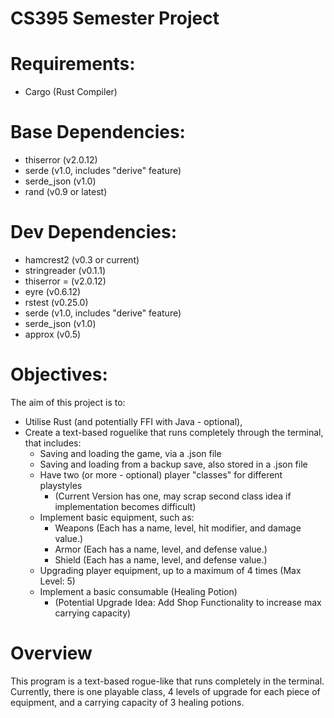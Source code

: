 # CS395 Semester Project

# Requirements:

* Cargo (Rust Compiler)

# Base Dependencies:

* thiserror (v2.0.12)
* serde (v1.0, includes "derive" feature)
* serde_json (v1.0)
* rand (v0.9 or latest)

# Dev Dependencies:

* hamcrest2 (v0.3 or current) 
* stringreader (v0.1.1)
* thiserror = (v2.0.12)
* eyre (v0.6.12)
* rstest (v0.25.0)
* serde (v1.0, includes "derive" feature)
* serde_json (v1.0)
* approx (v0.5)

# Objectives:

The aim of this project is to:
* Utilise Rust (and potentially FFI with Java - optional),
* Create a text-based roguelike that runs completely through the terminal, that includes:
    * Saving and loading the game, via a .json file 
    * Saving and loading from a backup save, also stored in a .json file
    * Have two (or more - optional) player "classes" for different playstyles 
        * (Current Version has one, may scrap second class idea if implementation becomes difficult)
    * Implement basic equipment, such as:
        * Weapons (Each has a name, level, hit modifier, and damage value.)
        * Armor (Each has a name, level, and defense value.)
        * Shield (Each has a name, level, and defense value.)
    * Upgrading player equipment, up to a maximum of 4 times (Max Level: 5)
    * Implement a basic consumable (Healing Potion)
        * (Potential Upgrade Idea: Add Shop Functionality to increase max carrying capacity)

# Overview

This program is a text-based rogue-like that runs completely in the terminal. Currently, there is one playable class, 4 levels of upgrade for each piece of equipment, and a carrying capacity of 3 healing potions.
